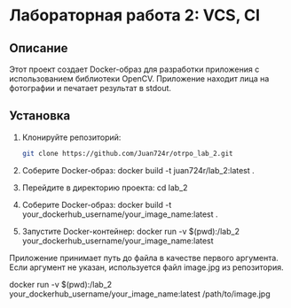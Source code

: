 # Лабораторная работа 2: VCS, CI

## Описание

Этот проект создает Docker-образ для разработки приложения с использованием библиотеки OpenCV. Приложение находит лица на фотографии и печатает результат в stdout.

## Установка

1. Клонируйте репозиторий:
   ```sh
   git clone https://github.com/Juan724r/otrpo_lab_2.git

2. Соберите Docker-образ:
   docker build -t juan724r/lab_2:latest .

3. Перейдите в директорию проекта:
   cd lab_2

4. Соберите Docker-образ:
   docker build -t your_dockerhub_username/your_image_name:latest .

5. Запустите Docker-контейнер:
   docker run -v $(pwd):/lab_2 your_dockerhub_username/your_image_name:latest


Приложение принимает путь до файла в качестве первого аргумента. Если аргумент не указан, используется файл image.jpg из репозитория.

docker run -v $(pwd):/lab_2 your_dockerhub_username/your_image_name:latest /path/to/image.jpg
